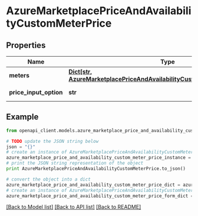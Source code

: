 # AzureMarketplacePriceAndAvailabilityCustomMeterPrice


## Properties
Name | Type | Description | Notes
------------ | ------------- | ------------- | -------------
**meters** | [**Dict[str, AzureMarketplacePriceAndAvailabilityCustomMeterPriceMeterItem]**](AzureMarketplacePriceAndAvailabilityCustomMeterPriceMeterItem.md) |  | [optional] 
**price_input_option** | **str** | default \&quot;usd\&quot; | [optional] 

## Example

```python
from openapi_client.models.azure_marketplace_price_and_availability_custom_meter_price import AzureMarketplacePriceAndAvailabilityCustomMeterPrice

# TODO update the JSON string below
json = "{}"
# create an instance of AzureMarketplacePriceAndAvailabilityCustomMeterPrice from a JSON string
azure_marketplace_price_and_availability_custom_meter_price_instance = AzureMarketplacePriceAndAvailabilityCustomMeterPrice.from_json(json)
# print the JSON string representation of the object
print AzureMarketplacePriceAndAvailabilityCustomMeterPrice.to_json()

# convert the object into a dict
azure_marketplace_price_and_availability_custom_meter_price_dict = azure_marketplace_price_and_availability_custom_meter_price_instance.to_dict()
# create an instance of AzureMarketplacePriceAndAvailabilityCustomMeterPrice from a dict
azure_marketplace_price_and_availability_custom_meter_price_form_dict = azure_marketplace_price_and_availability_custom_meter_price.from_dict(azure_marketplace_price_and_availability_custom_meter_price_dict)
```
[[Back to Model list]](../README.md#documentation-for-models) [[Back to API list]](../README.md#documentation-for-api-endpoints) [[Back to README]](../README.md)


